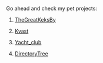 Go ahead and check my pet projects:

1. [TheGreatKeksBy](https://yoff3.github.io/TheGreatKeksBy)

2. [Kvast](https://yoff3.github.io/Kvast)

3. [Yacht_club](https://yoff3.github.io/yacht_club)

4. [DirectoryTree](https://yoff3.github.io/DirectoryTree)
